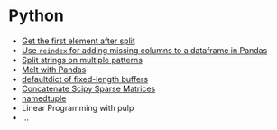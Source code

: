 # Python
- [Get the first element after split](Get%20the%20first%20element%20after%20split.ipynb)
- [Use `reindex` for adding missing columns to a dataframe in Pandas](Using%20reindex%20for%20adding%20missing%20columns%20to%20a%20dataframe.ipynb)
- [Split strings on multiple patterns](Split-strings-on-multiple-patterns.ipynb)
- [Melt with Pandas](Melt-with-Pandas.ipynb)
- [defaultdict of fixed-length buffers](defaultdict-of-fixed-length-buffers.ipynb)
- [Concatenate Scipy Sparse Matrices](Concatenate-Scipy-Sparse-Matrices.ipynb)
- [namedtuple](namedtuple.ipynb)
- Linear Programming with pulp
- ...
